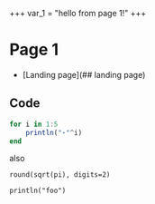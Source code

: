 +++
var_1 = "hello from page 1!"
+++

# Page 1

* [Landing page](## landing page)

## Code

```julia !
for i in 1:5
    println("⋆"^i)
end
```

also

```!
round(sqrt(pi), digits=2)
```

```!
println("foo")
```
